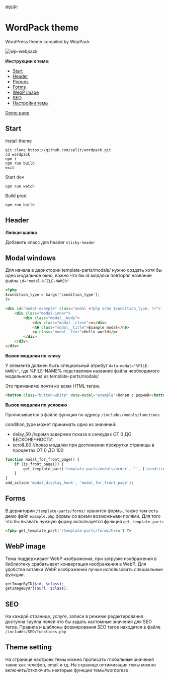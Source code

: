 #WIP!

#  WordPack theme
WordPress theme compiled by WepPack

![wp-webpack](https://github.com/spl1t/wp-webpack/blob/master/screenshot.png?raw=true)

**Инструкции к теме:**
* [Start](https://github.com/spl1t/wp-webpack#start)
* [Header](https://github.com/spl1t/wp-webpack#header)
* [Popups](https://github.com/spl1t/wp-webpack#modal-windows)
* [Forms](https://github.com/spl1t/wp-webpack#forms)
* [WebP image](https://github.com/spl1t/wp-webpack#webp-image)
* [SEO](https://github.com/spl1t/wp-webpack#seo)
* [Настройки темы](https://github.com/spl1t/wp-webpack#setting-theme)

[Demo page](https://github.com/spl1t/wp-webpack/blob/master/page-home.php)

## Start

Install theme
```text
git clone https://github.com/spl1t/wordpack.git
cd wordpack
npm i
npm run build
exit
```

Start dev
```
npm run watch
```

Build prod
```
npm run build
```

##  Header
**Липкая шапка**

Добавить класс для header `sticky-header`

##  Modal windows
Для начала в дериктории template-parts/modals/ нужно создать хотя бы одно модальное окно, важно что бы id модалки повторял название файла `id="modal-%FILE-NAME%"`
```html
<?php
$condition_type = $args['condition_type'];
?>

<div id="modal-example" class="modal <?php echo $condition_type; ?>">
    <div class="modal-inner">
        <div class="modal__body">
            <div class="modal__close">x</div>
            <h6 class="modal__title">Example modal</h6>
            <p class="modal__text">Hello world</p>
        </div>
    </div>
</div>
```
**Вызов модалки по клику**

У элемента должен быть специальный атрибут `data-modal="%FILE-NAME%"`, где %FILE-NAME% подставляем название файла необходимого модального окна из template-parts/modals/

Это применимо почти ко всем HTML тегам.
```html
<button class="button-white" data-modal="example">Попап с формой</button>
```

**Вызов модалки по условию**

Прописывается в файле функции по адресу `/includes/modals/functions`

condition_type может принимать одно из значений:
* delay_50 //время задержки показа в сенкудах ОТ 0 ДО БЕСКОНЕЧНОСТИ
* scroll_80 //показ модалки при достижении прокрутки страницы в процентах ОТ 0 ДО 100

```php
function modal_for_front_page() {
    if (is_front_page()) {
        get_template_part('template-parts/modals/order', '', ['condition_type' => 'delay_ВРЕМЯ_ЗАДЕРЖКИ_В_СЕКУНДАХ']);
    }
}
add_action('modal_display_hook', 'modal_for_front_page');
```

##  Forms
В дериктории `/template-parts/forms/` хранятся формы, также там есть демо файл `example.php` формы со всеми возможными полями.
Для того что бы вызвать нужную форму используется функция `get_template_parts`
```php
<?php get_template_part('/template-parts/forms/hero') ?>
```

##  WebP image
Тема поддерживает WebP изображения, при загрузке изображения в библиотеку срабатывает конвертация изображения в WebP.
Для удобства вставки WebP изображений лучше использовать специальные функции.
```php
getImageByID($id, $class);
getImageByUrl($url, $class);
```

##  SEO
На каждой странице, услуге, записи в режиме редактирования доступна группа полей что бы задать кастомные значения для SEO тегов.
Правила и шаблоны формирования SEO тегов находятся в файле `/includes/SEO/functions.php`

##  Theme setting
На странице настроек темы можно прописать глобальные значения такие как телефон, email и тд.
На странице оптимизация темы можно включить/отключить некторые функции темы/wordpress






